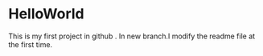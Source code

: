 # HelloWorld
This is my first project in github .
In new branch.I modify the readme file at the first time.
